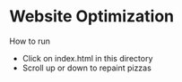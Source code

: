 Website Optimization
============

How to run

  * Click on index.html in this directory
  * Scroll up or down to repaint pizzas
